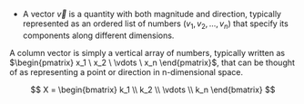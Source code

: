 - A vector $\vec{v}$ is a quantity with both magnitude and direction, typically represented as an ordered list of numbers $(v_1, v_2, ..., v_n)$ that specify its components along different dimensions.

A column vector is simply a vertical array of numbers, typically written as $\begin{pmatrix} x_1 \ x_2 \ \vdots \ x_n \end{pmatrix}$, that can be thought of as representing a point or direction in n-dimensional space.

$$
X = \begin{bmatrix}
k_1 \\
k_2 \\
\vdots \\
k_n
\end{bmatrix}
$$
